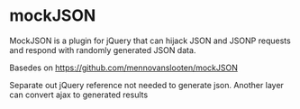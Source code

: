 # mockJSON
MockJSON is a plugin for jQuery that can hijack JSON and JSONP requests and respond with randomly generated JSON data.

Basedes on https://github.com/mennovanslooten/mockJSON

Separate out jQuery reference not needed to generate json. Another layer can convert ajax to generated results
